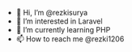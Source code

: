 - 👋 Hi, I’m @rezkisurya
- 👀 I’m interested in Laravel
- 🌱 I’m currently learning PHP
- 📫 How to reach me @rezki1206

<!---
rezkisurya/rezkisurya is a ✨ special ✨ repository because its `README.md` (this file) appears on your GitHub profile.
You can click the Preview link to take a look at your changes.
--->
